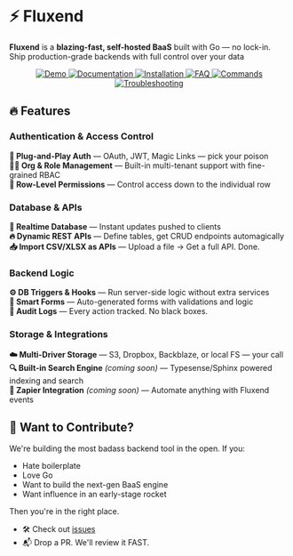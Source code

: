 # ⚡️ Fluxend
**Fluxend** is a **blazing-fast, self-hosted BaaS** built with Go — no lock-in. Ship production-grade backends with full control over your data

<div align="center">
<a href="https://console.fluxend.app/">
  <img src="https://img.shields.io/badge/demo-FF6B6B?style=flat&logo=rocket&logoColor=white" alt="Demo" />
</a>
<a href="https://docs.fluxend.app/">
  <img src="https://img.shields.io/badge/docs-4ECDC4?style=flat&logo=gitbook&logoColor=white" alt="Documentation" />
</a>
<a href="https://docs.fluxend.app/quickstart">
  <img src="https://img.shields.io/badge/⚡_install-45B7D1?style=flat&logo=download&logoColor=white" alt="Installation" />
</a>
<a href="https://docs.fluxend.app/faq">
  <img src="https://img.shields.io/badge/❓_faq-FFA07A?style=flat&logo=question&logoColor=white" alt="FAQ" />
</a>
<a href="https://docs.fluxend.app/essentials/commands">
  <img src="https://img.shields.io/badge/🔧_commands-98D8C8?style=flat&logo=terminal&logoColor=white" alt="Commands" />
</a>
<a href="https://docs.fluxend.app/essentials/troubleshooting">
  <img src="https://img.shields.io/badge/🛠️_troubleshoot-F7DC6F?style=flat&logo=tools&logoColor=white" alt="Troubleshooting" />
</a>
</div>

## 🔥 Features

### Authentication & Access Control
**🔐 Plug-and-Play Auth** — OAuth, JWT, Magic Links — pick your poison  
**🧑‍💼 Org & Role Management** — Built-in multi-tenant support with fine-grained RBAC  
**🧮 Row-Level Permissions** — Control access down to the individual row

### Database & APIs
**🔄 Realtime Database** — Instant updates pushed to clients  
**🔥 Dynamic REST APIs** — Define tables, get CRUD endpoints automagically  
**📥 Import CSV/XLSX as APIs** — Upload a file → Get a full API. Done.

### Backend Logic
**⚙️ DB Triggers & Hooks** — Run server-side logic without extra services  
**🧾 Smart Forms** — Auto-generated forms with validations and logic  
**📜 Audit Logs** — Every action tracked. No black boxes.

### Storage & Integrations
**☁️ Multi-Driver Storage** — S3, Dropbox, Backblaze, or local FS — your call  
**🔍 Built-in Search Engine** *(coming soon)* — Typesense/Sphinx powered indexing and search  
**🔁 Zapier Integration** *(coming soon)* — Automate anything with Fluxend events

## 🤝 Want to Contribute?
We're building the most badass backend tool in the open. If you:
- Hate boilerplate
- Love Go
- Want to build the next-gen BaaS engine
- Want influence in an early-stage rocket

Then you're in the right place.
- 🛠 Check out [issues](https://github.com/fluxend/fluxend/issues)
- 📬 Drop a PR. We'll review it FAST.

